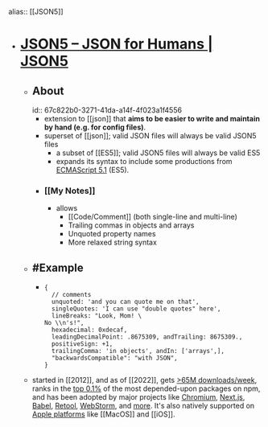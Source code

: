 alias:: [[JSON5]]

- # [JSON5 – JSON for Humans | JSON5](https://json5.org/)
	- ## About
	  id:: 67c822b0-3271-41da-a14f-4f023a1f4556
		- extension to [[json]] that **aims to be easier to write and maintain by hand (e.g. for config files)**.
		- superset of [[json]]; valid JSON files will always be valid JSON5 files
			- a subset of [[ES5]]; valid JSON5 files will always be valid ES5
			- expands its syntax to include some productions from [ECMAScript 5.1](https://www.ecma-international.org/ecma-262/5.1/) (ES5).
		- ### [[My Notes]]
			- allows
				- [[Code/Comment]] (both single-line and multi-line)
				- Trailing commas in objects and arrays
				- Unquoted property names
				- More relaxed string syntax
	- ## #Example
		- ```json5
		  {
		    // comments
		    unquoted: 'and you can quote me on that',
		    singleQuotes: 'I can use "double quotes" here',
		    lineBreaks: "Look, Mom! \
		  No \\n's!",
		    hexadecimal: 0xdecaf,
		    leadingDecimalPoint: .8675309, andTrailing: 8675309.,
		    positiveSign: +1,
		    trailingComma: 'in objects', andIn: ['arrays',],
		    "backwardsCompatible": "with JSON",
		  }
		  ```
	- started in [[2012]], and as of [[2022]], gets [>65M downloads/week](https://www.npmjs.com/package/json5), ranks in the [top 0.1%](https://gist.github.com/anvaka/8e8fa57c7ee1350e3491) of the most depended-upon packages on npm, and has been adopted by major projects like [Chromium](https://source.chromium.org/chromium/chromium/src/+/main:third_party/blink/renderer/platform/runtime_enabled_features.json5;drc=5de823b36e68fd99009a29281b17bc3a1d6b329c), [Next.js](https://github.com/vercel/next.js/blob/b88f20c90bf4659b8ad5cb2a27956005eac2c7e8/packages/next/lib/find-config.ts#L43-L46), [Babel](https://babeljs.io/docs/en/config-files#supported-file-extensions), [Retool](https://community.retool.com/t/i-am-attempting-to-append-several-text-fields-to-a-google-sheet-but-receiving-a-json5-invalid-character-error/7626), [WebStorm](https://www.jetbrains.com/help/webstorm/json.html), and [more](https://github.com/json5/json5/wiki/In-the-Wild). It's also natively supported on [Apple platforms](https://developer.apple.com/documentation/foundation/jsondecoder/3766916-allowsjson5) like [[MacOS]] and [[iOS]].